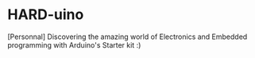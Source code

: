 # HARD-uino
[Personnal] Discovering the amazing world of Electronics and Embedded programming with Arduino's Starter kit :)
